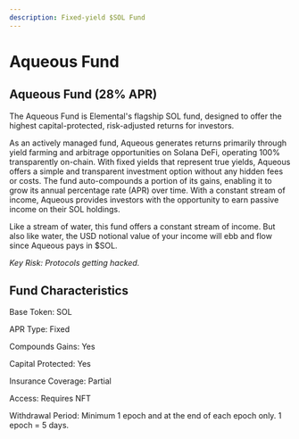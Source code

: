 ```yaml
---
description: Fixed-yield $SOL Fund
---
```


# Aqueous Fund

## Aqueous Fund (28% APR)

The Aqueous Fund is Elemental's flagship SOL fund, designed to offer the highest capital-protected, risk-adjusted returns for investors.

As an actively managed fund, Aqueous generates returns primarily through yield farming and arbitrage opportunities on Solana DeFi, operating 100% transparently on-chain. With fixed yields that represent true yields, Aqueous offers a simple and transparent investment option without any hidden fees or costs. The fund auto-compounds a portion of its gains, enabling it to grow its annual percentage rate (APR) over time. With a constant stream of income, Aqueous provides investors with the opportunity to earn passive income on their SOL holdings.

Like a stream of water, this fund offers a constant stream of income. But also like water, the USD notional value of your income will ebb and flow since Aqueous pays in $SOL.

_Key Risk: Protocols getting hacked._

## Fund Characteristics

Base Token: SOL

APR Type: Fixed

Compounds Gains: Yes

Capital Protected: Yes

Insurance Coverage: Partial

Access: Requires NFT

Withdrawal Period: Minimum 1 epoch and at the end of each epoch only. 1 epoch = 5 days.
